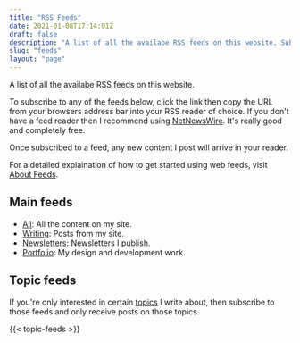 ```yaml
---
title: "RSS Feeds"
date: 2021-01-08T17:14:01Z
draft: false
description: "A list of all the availabe RSS feeds on this website. Subscribe to feeds for all content, or articles, Newsletter issues or Notes individually."
slug: "feeds"
layout: "page"
---
```


A list of all the availabe RSS feeds on this website.

To subscribe to any of the feeds below, click the link then copy the URL from your browsers address bar into your RSS reader of choice. If you don't have a feed reader then I recommend using [NetNewsWire](https://netnewswire.com/). It's really good and completely free.

Once subscribed to a feed, any new content I post will arrive in your reader.

For a detailed explaination of how to get started using web feeds, visit [About Feeds](https://aboutfeeds.com/).

## Main feeds

- [All](/feed.xml): All the content on my site.
- [Writing](/writing/feed.xml): Posts from my site.
- [Newsletters](/newsletter/feed.xml): Newsletters I publish.
- [Portfolio](/portfolio/feed.xml): My design and development work.

## Topic feeds

If you're only interested in certain [topics](/topics/) I write about, then subscribe to those feeds and only receive posts on those topics.

{{< topic-feeds >}}
